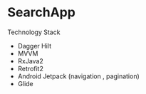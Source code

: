 # SearchApp

Technology Stack

- Dagger Hilt
- MVVM
- RxJava2
- Retrofit2
- Android Jetpack (navigation , pagination)
- Glide
